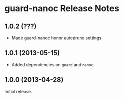 guard-nanoc Release Notes
=========================

1.0.2 (???)
-----------

* Made guard-nanoc honor autoprune settings

1.0.1 (2013-05-15)
------------------

* Added dependencies on `guard` and `nanoc`

1.0.0 (2013-04-28)
------------------

Initial release.
